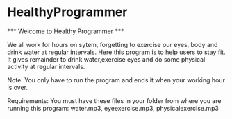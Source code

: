 # HealthyProgrammer
*** Welcome to Healthy Programmer ***

We all work for hours on sytem, forgetting to exercise our eyes, body and drink water at regular intervals. Here this program is to help users to stay fit. It gives remainder to drink water,exercise eyes and do some physical activity at regular intervals. 

Note: You only have to run the program and ends it when your working hour is over.

Requirements: You must have these files in your folder from where you are running this program: 
 water.mp3,
 eyeexercise.mp3,
 physicalexercise.mp3
